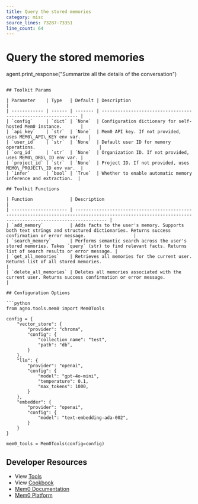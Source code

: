 ```yaml
---
title: Query the stored memories
category: misc
source_lines: 73287-73351
line_count: 64
---
```


# Query the stored memories
agent.print_response("Summarize all the details of the conversation")
```

## Toolkit Params

| Parameter    | Type   | Default | Description                                                   |
| ------------ | ------ | ------- | ------------------------------------------------------------- |
| `config`     | `dict` | `None`  | Configuration dictionary for self-hosted Mem0 instance.       |
| `api_key`    | `str`  | `None`  | Mem0 API key. If not provided, uses MEM0\_API\_KEY env var.   |
| `user_id`    | `str`  | `None`  | Default user ID for memory operations.                        |
| `org_id`     | `str`  | `None`  | Organization ID. If not provided, uses MEM0\_ORG\_ID env var. |
| `project_id` | `str`  | `None`  | Project ID. If not provided, uses MEM0\_PROJECT\_ID env var.  |
| `infer`      | `bool` | `True`  | Whether to enable automatic memory inference and extraction.  |

## Toolkit Functions

| Function              | Description                                                                                                                                              |
| --------------------- | -------------------------------------------------------------------------------------------------------------------------------------------------------- |
| `add_memory`          | Adds facts to the user's memory. Supports both text strings and structured dictionaries. Returns success confirmation or error message.                  |
| `search_memory`       | Performs semantic search across the user's stored memories. Takes `query` (str) to find relevant facts. Returns list of search results or error message. |
| `get_all_memories`    | Retrieves all memories for the current user. Returns list of all stored memories.                                                                        |
| `delete_all_memories` | Deletes all memories associated with the current user. Returns success confirmation or error message.                                                    |

## Configuration Options

```python
from agno.tools.mem0 import Mem0Tools

config = {
    "vector_store": {
        "provider": "chroma",
        "config": {
            "collection_name": "test",
            "path": "db",
        }
    },
    "llm": {
        "provider": "openai",
        "config": {
            "model": "gpt-4o-mini",
            "temperature": 0.1,
            "max_tokens": 1000,
        }
    },
    "embedder": {
        "provider": "openai",
        "config": {
            "model": "text-embedding-ada-002",
        }
    }
}

mem0_tools = Mem0Tools(config=config)
```

## Developer Resources

* View [Tools](https://github.com/agno-agi/agno/blob/main/libs/agno/agno/tools/mem0.py)
* View [Cookbook](https://github.com/agno-agi/agno/blob/main/cookbook/tools/mem0_tools.py)
* [Mem0 Documentation](https://docs.mem0.ai/)
* [Mem0 Platform](https://app.mem0.ai/dashboard/api-keys)


